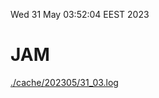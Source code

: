 Wed 31 May 03:52:04 EEST 2023
# JAM
<a href='./cache/202305/31_03.log'>./cache/202305/31_03.log</a>
